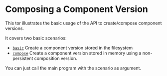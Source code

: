 # Composing a Component Version

This tor illustrates the basic usage of the API to
create/compose component versions.

It covers two basic scenarios:
- [`basic`](01-basic-componentversion-creation.go) Create a component version stored in the filesystem
- [`compose`](02-composition-version.go) Create a component version stored in memory using a non-persistent composition version.

You can just call the main program with the scenario as argument.
